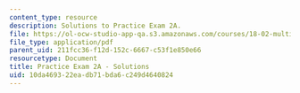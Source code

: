 ```yaml
---
content_type: resource
description: Solutions to Practice Exam 2A.
file: https://ol-ocw-studio-app-qa.s3.amazonaws.com/courses/18-02-multivariable-calculus-fall-2007/10da469322eadb71bda6c249d4640824_prac2asol.pdf
file_type: application/pdf
parent_uid: 211fcc36-f12d-152c-6667-c53f1e850e66
resourcetype: Document
title: Practice Exam 2A - Solutions
uid: 10da4693-22ea-db71-bda6-c249d4640824
---
```

